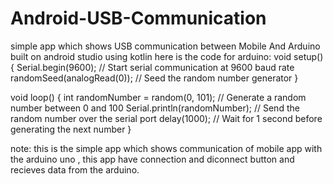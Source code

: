 # Android-USB-Communication
simple app which shows USB communication between Mobile And Arduino built on android studio using kotlin 
here is the code for arduino:
void setup() {
  Serial.begin(9600); // Start serial communication at 9600 baud rate
  randomSeed(analogRead(0)); // Seed the random number generator
}

void loop() {
  int randomNumber = random(0, 101); // Generate a random number between 0 and 100
  Serial.println(randomNumber); // Send the random number over the serial port
  delay(1000); // Wait for 1 second before generating the next number
}

  note: this is the simple app which shows communication of mobile app with the arduino uno , this app have  connection and diconnect button and recieves data from the arduino. 
